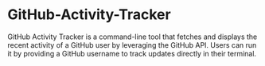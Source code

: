 # GitHub-Activity-Tracker
GitHub Activity Tracker is a command-line tool that fetches and displays the recent activity of a GitHub user by leveraging the GitHub API. Users can run it by providing a GitHub username to track updates directly in their terminal.
